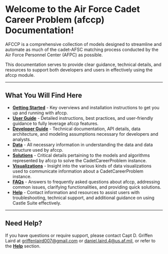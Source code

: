# Welcome to the Air Force Cadet Career Problem (afccp) Documentation!

AFCCP is a comprehensive collection of models designed to streamline and automate as much of the cadet-AFSC matching
process conducted by the Air Force Personnel Center (AFPC) as possible.

This documentation serves to provide clear guidance, technical details, and resources to support both developers and 
users in effectively using the afccp module.

---

## What You Will Find Here

* **[Getting Started](getting-started/getting-started.md)** - Key overviews and installation instructions to get you up and running with afccp.
* **[User Guide](user-guide/overview.md)** - Detailed instructions, best practices, and user-friendly guidance to fully leverage afccp features.
* **[Developer Guide](developer-guide.md)** - Technical documentation, API details, data architecture, and modeling assumptions necessary for developers and analysts.
* **[Data](user-guide/overview.md)** - All necessary information in understanding the data and data structure used by afccp.
* **[Solutions](user-guide/overview.md)** - Critical details pertaining to the models and algorithms represented by afccp to solve the CadetCareerProblem instance.
* **[Visualizations](user-guide/overview.md)** - Insight into the various kinds of data visualizations used to communicate information about a CadetCareerProblem instance.
* **[FAQs](faq.md)** - Answers to frequently asked questions about afccp, addressing common issues, clarifying functionalities, and providing quick solutions.
* **[Help](help.md)** - Contact information and resources to assist users with troubleshooting, technical support, and additional guidance on using Castle Suite effectively.

---

## Need Help?

If you have questions or require support, please contact Capt D. Griffen Laird at 
[griffenlaird007@gmail.com](mailto:griffenlaird007@gmail.com) or 
[daniel.laird.4@us.af.mil](mailto:daniel.laird.4@us.af.mil), or refer to the **[Help](help.md)** section.